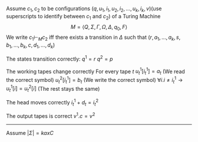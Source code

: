 
Assume $c_1, c_2$ to be configurations $(q, u_1, i_1, u_2, i_2, \dots, u_k, i_k, v)$(use superscripts to identify between $c_1$ and $c_2$) of a Turing Machine $$M = \langle Q, \Sigma, \Gamma, \Omega, \Delta, q_0, F\rangle$$
We write $c_1 \vdash_M c_2$ iff there exists a transition in $\Delta$ such that 
$(r, a_1, \dots, a_k, s, b_1, \dots, b_k, c, d_1, \dots, d_k)$ 

The states transition correctly:
$q^1 = r$
$q^2 = p$

The working tapes change correctly
For every tape $t$ 
$u^1_t[i^1_t] = a_t$ (We read the correct symbol)
$u_t^2[i^1_t] = b_t$ (We write the correct symbol)
$\forall i. i\not = i^1_t \to u^1_t[i] = u^2_t[i]$  (The rest stays the same)

The head moves correctly
$i^1_t + d_t = i^2_t$

The output tapes is correct
$v^1.c = v^2$

--- 

Assume $|\Sigma| = kaxC$